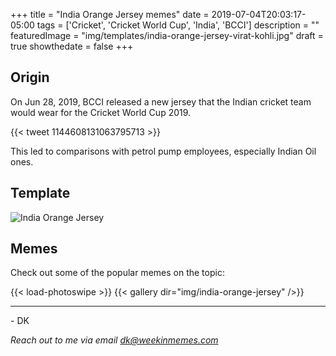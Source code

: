 +++
title = "India Orange Jersey memes"
date = 2019-07-04T20:03:17-05:00
tags = ['Cricket', 'Cricket World Cup', 'India', 'BCCI']
description = ""
featuredImage = "img/templates/india-orange-jersey-virat-kohli.jpg"
draft = true
showthedate = false
+++

## Origin

On Jun 28, 2019, BCCI released a new jersey that the Indian cricket team would wear for the Cricket World Cup 2019.
<!--more-->
{{< tweet 1144608131063795713 >}}

This led to comparisons with petrol pump employees, especially Indian Oil ones.

## Template

![India Orange Jersey](img/templates/india-orange-jersey-virat-kohli.jpg)

## Memes

Check out some of the popular memes on the topic:

{{< load-photoswipe >}}
{{< gallery dir="img/india-orange-jersey" />}}


---
\- DK

*Reach out to me via email dk@weekinmemes.com*